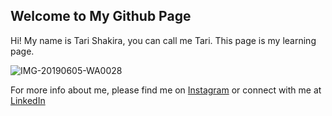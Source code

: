 ## Welcome to My Github Page

Hi! My name is Tari Shakira, you can call me Tari. This page is my learning page.

![IMG-20190605-WA0028](https://user-images.githubusercontent.com/104211310/164910957-5070522c-4906-4b85-8174-c58176590ca1.jpg)

For more info about me, please find me on [Instagram](https://www.instagram.com/tshakiraa/) or connect with me at [LinkedIn](https://www.linkedin.com/in/tari-shakira-229840211/)

